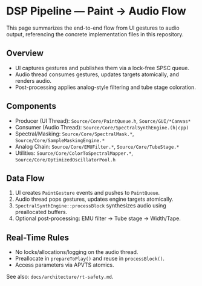 # DSP Pipeline — Paint → Audio Flow

This page summarizes the end-to-end flow from UI gestures to audio output, referencing the concrete implementation files in this repository.

## Overview

- UI captures gestures and publishes them via a lock-free SPSC queue.
- Audio thread consumes gestures, updates targets atomically, and renders audio.
- Post-processing applies analog-style filtering and tube stage coloration.

## Components

- Producer (UI Thread): `Source/Core/PaintQueue.h`, `Source/GUI/*Canvas*`
- Consumer (Audio Thread): `Source/Core/SpectralSynthEngine.(h|cpp)`
- Spectral/Masking: `Source/Core/SpectralMask.*`, `Source/Core/SampleMaskingEngine.*`
- Analog Chain: `Source/Core/EMUFilter.*`, `Source/Core/TubeStage.*`
- Utilities: `Source/Core/ColorToSpectralMapper.*`, `Source/Core/OptimizedOscillatorPool.h`

## Data Flow

1. UI creates `PaintGesture` events and pushes to `PaintQueue`.
2. Audio thread pops gestures, updates engine targets atomically.
3. `SpectralSynthEngine::processBlock` synthesizes audio using preallocated buffers.
4. Optional post-processing: EMU filter → Tube stage → Width/Tape.

## Real-Time Rules

- No locks/allocations/logging on the audio thread.
- Preallocate in `prepareToPlay()` and reuse in `processBlock()`.
- Access parameters via APVTS atomics.

See also: `docs/architecture/rt-safety.md`.

